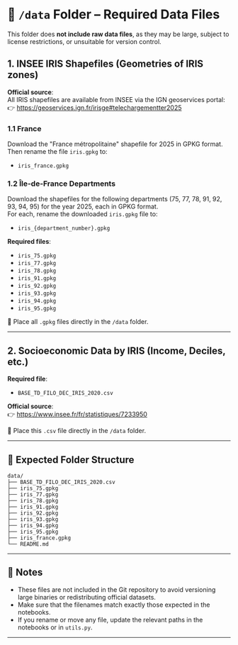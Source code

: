 # 📁 `/data` Folder – Required Data Files

This folder does **not include raw data files**, as they may be large, subject to license restrictions, or unsuitable for version control.

## 1. INSEE IRIS Shapefiles (Geometries of IRIS zones)

**Official source**:  
All IRIS shapefiles are available from INSEE via the IGN geoservices portal:  
👉 https://geoservices.ign.fr/irisge#telechargementter2025

### 1.1 France

Download the "France métropolitaine" shapefile for 2025 in GPKG format.  
Then rename the file `iris.gpkg` to:

- `iris_france.gpkg`

### 1.2 Île-de-France Departments

Download the shapefiles for the following departments (75, 77, 78, 91, 92, 93, 94, 95) for the year 2025, each in GPKG format.  
For each, rename the downloaded `iris.gpkg` file to:

- `iris_{department_number}.gpkg`

**Required files**:  
- `iris_75.gpkg`  
- `iris_77.gpkg`  
- `iris_78.gpkg`  
- `iris_91.gpkg`  
- `iris_92.gpkg`  
- `iris_93.gpkg`  
- `iris_94.gpkg`  
- `iris_95.gpkg`  

📁 Place all `.gpkg` files directly in the `/data` folder.

---

## 2. Socioeconomic Data by IRIS (Income, Deciles, etc.)

**Required file**:  
- `BASE_TD_FILO_DEC_IRIS_2020.csv`

**Official source**:  
👉 https://www.insee.fr/fr/statistiques/7233950

📁 Place this `.csv` file directly in the `/data` folder.

---

## 📁 Expected Folder Structure

```
data/
├── BASE_TD_FILO_DEC_IRIS_2020.csv
├── iris_75.gpkg
├── iris_77.gpkg
├── iris_78.gpkg
├── iris_91.gpkg
├── iris_92.gpkg
├── iris_93.gpkg
├── iris_94.gpkg
├── iris_95.gpkg
├── iris_france.gpkg
└── README.md
```

---

## 📝 Notes

- These files are not included in the Git repository to avoid versioning large binaries or redistributing official datasets.
- Make sure that the filenames match exactly those expected in the notebooks.
- If you rename or move any file, update the relevant paths in the notebooks or in `utils.py`.

---

